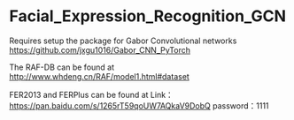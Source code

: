 # Facial_Expression_Recognition_GCN

Requires setup the package for Gabor Convolutional networks https://github.com/jxgu1016/Gabor_CNN_PyTorch

The RAF-DB can be found at http://www.whdeng.cn/RAF/model1.html#dataset

FER2013 and FERPlus can be found at 
Link：https://pan.baidu.com/s/1265rT59qoUW7AQkaV9DobQ 
password：1111
